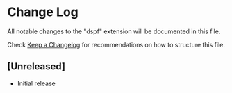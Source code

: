 # Change Log
All notable changes to the "dspf" extension will be documented in this file.

Check [Keep a Changelog](http://keepachangelog.com/) for recommendations on how to structure this file.

## [Unreleased]
- Initial release